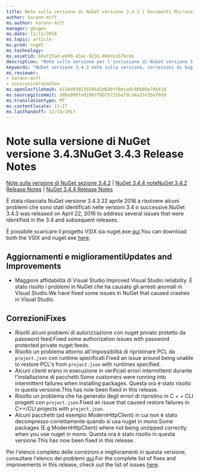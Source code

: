 ```yaml
---
title: Note sulla versione di NuGet versione 3.4.3 | Documenti Microsoft
author: karann-msft
ms.author: karann-msft
manager: ghogen
ms.date: 11/11/2016
ms.topic: article
ms.prod: nuget
ms.technology: 
ms.assetid: 60af25ad-e899-43ac-9236-8b8cb167bcde
description: "Note sulla versione per l'inclusione di NuGet versione 3.4.3 problemi noti, correzioni di bug, le funzionalità aggiunte e dcr."
keywords: "NuGet versione 3.4.3 note sulla versione, correzioni di bug, problemi noti, aggiunta di funzionalità, eseguire"
ms.reviewer:
- karann-msft
- unniravindranathan
ms.openlocfilehash: 6138d939136595d2d6dbff0dca9c88b09e70b43d
ms.sourcegitcommit: d0ba99bfe019b779b75731bafdca8a37e35ef0d9
ms.translationtype: MT
ms.contentlocale: it-IT
ms.lasthandoff: 12/14/2017
---
```

# <a name="nuget-343-release-notes"></a><span data-ttu-id="83ac7-104">Note sulla versione di NuGet versione 3.4.3</span><span class="sxs-lookup"><span data-stu-id="83ac7-104">NuGet 3.4.3 Release Notes</span></span>

<span data-ttu-id="83ac7-105">[Note sulla versione di NuGet sezione 3.4.2](../release-notes/nuget-3.4.2.md) | [NuGet 3.4.4 note](../release-notes/nuget-3.4.4.md)</span><span class="sxs-lookup"><span data-stu-id="83ac7-105">[NuGet 3.4.2 Release Notes](../release-notes/nuget-3.4.2.md) | [NuGet 3.4.4 Release Notes](../release-notes/nuget-3.4.4.md)</span></span>

<span data-ttu-id="83ac7-106">È stata rilasciata NuGet versione 3.4.3 22 aprile 2016 a risolvere alcuni problemi che sono stati identificati nelle versioni 3.4 o successive.</span><span class="sxs-lookup"><span data-stu-id="83ac7-106">NuGet 3.4.3 was released on April 22, 2016 to address several issues that were identified in the 3.4 and subsequent releases.</span></span>

<span data-ttu-id="83ac7-107">È possibile scaricare il progetto VSIX sia nuget.exe [qui](https://dist.nuget.org/index.html).</span><span class="sxs-lookup"><span data-stu-id="83ac7-107">You can download both the VSIX and nuget.exe [here](https://dist.nuget.org/index.html).</span></span>

## <a name="updates-and-improvements"></a><span data-ttu-id="83ac7-108">Aggiornamenti e miglioramenti</span><span class="sxs-lookup"><span data-stu-id="83ac7-108">Updates and Improvements</span></span>

* <span data-ttu-id="83ac7-109">Maggiore affidabilità di Visual Studio.</span><span class="sxs-lookup"><span data-stu-id="83ac7-109">Improved Visual Studio reliability.</span></span> <span data-ttu-id="83ac7-110">È stato risolto i problemi in NuGet che ha causato gli arresti anomali in Visual Studio.</span><span class="sxs-lookup"><span data-stu-id="83ac7-110">We have fixed some issues in NuGet that caused crashes in Visual Studio.</span></span>

## <a name="fixes"></a><span data-ttu-id="83ac7-111">Correzioni</span><span class="sxs-lookup"><span data-stu-id="83ac7-111">Fixes</span></span>

* <span data-ttu-id="83ac7-112">Risolti alcuni problemi di autorizzazione con nuget privato protetto da password feed.</span><span class="sxs-lookup"><span data-stu-id="83ac7-112">Fixed some authorization issues with password protected private nuget feeds.</span></span>
* <span data-ttu-id="83ac7-113">Risolto un problema attorno all'impossibilità di ripristinare PCL da `project.json` con runtime specificati.</span><span class="sxs-lookup"><span data-stu-id="83ac7-113">Fixed an issue around being unable to restore PCL's from `project.json` with runtimes specified.</span></span>
* <span data-ttu-id="83ac7-114">Alcuni clienti erano in esecuzione in verificati errori intermittenti durante l'installazione di pacchetti.</span><span class="sxs-lookup"><span data-stu-id="83ac7-114">Some customers were running into intermittent failures when installing packages.</span></span> <span data-ttu-id="83ac7-115">Questa ora è stato risolto in questa versione.</span><span class="sxs-lookup"><span data-stu-id="83ac7-115">This has now been fixed in this release.</span></span>
* <span data-ttu-id="83ac7-116">Risolto un problema che ha generato degli errori di ripristino in C + + CLI progetti con `project.json`.</span><span class="sxs-lookup"><span data-stu-id="83ac7-116">Fixed an issue that caused restore failures in C++/CLI projects with `project.json`.</span></span>
* <span data-ttu-id="83ac7-117">Alcuni pacchetti (ad esempio ModernHttpClient) in cui non è stato decompresso correttamente quando si usa nuget in mono.</span><span class="sxs-lookup"><span data-stu-id="83ac7-117">Some packages (E.g ModernHttpClient) where not being unzipped correctly when you use nuget in mono.</span></span> <span data-ttu-id="83ac7-118">Questa ora è stato risolto in questa versione.</span><span class="sxs-lookup"><span data-stu-id="83ac7-118">This has now been fixed in this release.</span></span>

<span data-ttu-id="83ac7-119">Per l'elenco completo delle correzioni e miglioramenti in questa versione, consultare l'elenco dei problemi [qui](https://github.com/NuGet/Home/issues?q=is%3Aissue+milestone%3A3.4.3+is%3Aclosed).</span><span class="sxs-lookup"><span data-stu-id="83ac7-119">For the complete list of fixes and improvements in this release, check out the list of issues [here](https://github.com/NuGet/Home/issues?q=is%3Aissue+milestone%3A3.4.3+is%3Aclosed).</span></span>